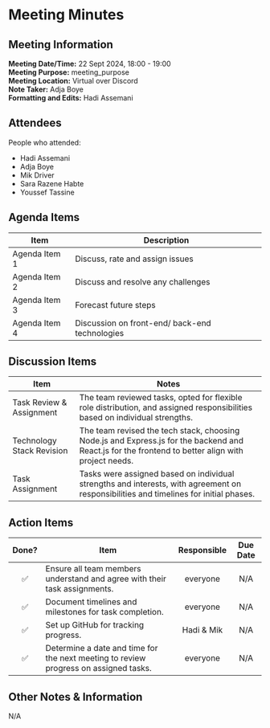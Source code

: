 # Meeting Minutes
## Meeting Information
**Meeting Date/Time:** 22 Sept 2024, 18:00 - 19:00   
**Meeting Purpose:** meeting_purpose   
**Meeting Location:**  Virtual over Discord   
**Note Taker:** Adja Boye   
**Formatting and Edits:** Hadi Assemani   

## Attendees
People who attended:
- Hadi Assemani
- Adja Boye
- Mik Driver
- Sara Razene Habte
- Youssef Tassine

## Agenda Items

Item | Description
---- | ----
Agenda Item 1 | Discuss, rate and assign issues
Agenda Item 2 | Discuss and resolve any challenges
Agenda Item 3 | Forecast future steps
Agenda Item 4 | Discussion on front-end/ back-end technologies

## Discussion Items
Item | Notes |
---- | ---- |
Task Review & Assignment | The team reviewed tasks, opted for flexible role distribution, and assigned responsibilities based on individual strengths. |
Technology Stack Revision | The team revised the tech stack, choosing Node.js and Express.js for the backend and React.js for the frontend to better align with project needs. |
Task Assignment | Tasks were assigned based on individual strengths and interests, with agreement on responsibilities and timelines for initial phases. |


## Action Items
| Done? | Item | Responsible | Due Date |
| :--: | ---- | :--: | :--: |
| ✅ | Ensure all team members understand and agree with their task assignments. | everyone | N/A |
| ✅ | Document timelines and milestones for task completion. | everyone | N/A |
| ✅ | Set up GitHub for tracking progress. | Hadi & Mik | N/A |
| ✅ | Determine a date and time for the next meeting to review progress on assigned tasks. | everyone | N/A |

## Other Notes & Information
N/A
